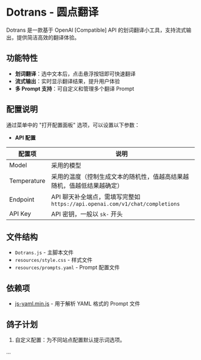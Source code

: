 # Dotrans - 圆点翻译

Dotrans 是一款基于 OpenAI [Compatible] API 的划词翻译小工具，支持流式输出，提供简洁高效的翻译体验。

## 功能特性

- **划词翻译**：选中文本后，点击悬浮按钮即可快速翻译
- **流式输出**：实时显示翻译结果，提升用户体验
- **多 Prompt 支持**：可自定义和管理多个翻译 Prompt

## 配置说明

通过菜单中的 "打开配置面板" 选项，可以设置以下参数：

- **API 配置**

| 配置项       | 说明                                                                 |
|--------------|--------------------------------------------------------------------|
| Model        | 采用的模型                                                           |
| Temperature  | 采用的温度（控制生成文本的随机性，值越高结果越随机，值越低结果越确定）               |
| Endpoint     | API 聊天补全端点，需填写完整如 `https://api.openai.com/v1/chat/completions` |
| API Key      | API 密钥，一般以 `sk-` 开头                                 |

## 文件结构

- `Dotrans.js` - 主脚本文件
- `resources/style.css` - 样式文件
- `resources/prompts.yaml` - Prompt 配置文件

## 依赖项

- [js-yaml.min.js](https://cdnjs.cloudflare.com/ajax/libs/js-yaml/4.1.0/js-yaml.min.js) - 用于解析 YAML 格式的 Prompt 文件

## 鸽子计划

1. 自定义配置：为不同站点配置默认提示词选项。

...
